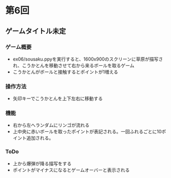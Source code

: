 # 第6回
## ゲームタイトル未定
### ゲーム概要
- ex06/sousaku.ppyを実行すると、1600x900のスクリーンに草原が描写され、こうかとんを移動させて右から来るボールを取るゲーム
- こうかとんがボールと接触するとポイントが1増える
### 操作方法
- 矢印キーでこうかとんを上下左右に移動する
### 機能
- 右から左へランダムにリンゴが流れる
- 上中央に赤いボールを取ったポイントが表記される。一回ふれるごとに10ポイント追加される。
### ToDo
- 上から爆弾が降る描写をする
- ポイントがマイナスになるとゲームオーバーと表示される